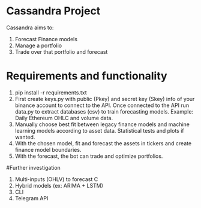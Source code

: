 # Cassandra Project
Cassandra aims to:
1. Forecast Finance models
2. Manage a portfolio
3. Trade over that portfolio and forecast

# Requirements and functionality
1. pip install -r requirements.txt
2. First create keys.py with public (Pkey) and secret key (Skey) info of your binance account to connect to the API.
Once connected to the API run data.py to extract databases (csv) to train forecasting models.
Example: Daily Ethereum OHLC and volume data.
3. Manually choose best fit between legacy finance models and machine learning models according to asset data.
Statistical tests and plots if wanted.
4. With the chosen model, fit and forecast the assets in tickers and create finance model boundaries.
5. With the forecast, the bot can trade and optimize portfolios.

#Further investigation
1. Multi-inputs (OHLV) to forecast C
2. Hybrid models (ex: ARIMA + LSTM)
3. CLI
4. Telegram API